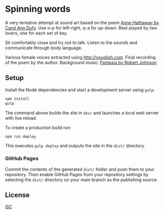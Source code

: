 # Spinning words

A very tentative attempt at sound art based on the poem [Anne Hathaway by Carol Ann Dufy][1].
Use o-p for left-right, q-a for up-down. Best played by two lovers, one for each
set of key.

Sit comfortably close and try not to talk. Listen to the sounds and communicate
through body language.

Various female voices extracted using http://youglish.com.
Final recording of the poem by the author. Background music: [Fantasia by Robert Johnson][2]

## Setup

Install the Node dependencies and start a development server using `gulp`:

```bash
npm install
gulp
```

The command above builds the site in `dev/` and launches a local web server with live reload.

To create a production build run:

```bash
npm run deploy
```

This executes `gulp deploy` and outputs the site in the `dist/` directory.

### GitHub Pages

Commit the contents of the generated `dist/` folder and push them to your repository. Then enable GitHub Pages from your repository settings by selecting the `dist/` directory on your main branch as the publishing source.

[1]:http://www.scottishpoetrylibrary.org.uk/poetry/poems/anne-hathaway
[2]:https://open.spotify.com/track/5tJ1L1iFP2WRMBPN1gdlTG

## License

[ISC](LICENSE)
